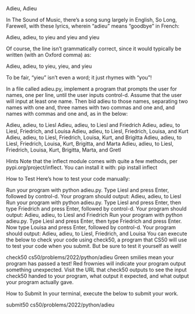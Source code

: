 Adieu, Adieu

In The Sound of Music, there’s a song sung largely in English, So Long, Farewell, with these lyrics, wherein “adieu” means “goodbye” in French:

Adieu, adieu, to yieu and yieu and yieu

Of course, the line isn’t grammatically correct, since it would typically be written (with an Oxford comma) as:

Adieu, adieu, to yieu, yieu, and yieu

To be fair, “yieu” isn’t even a word; it just rhymes with “you”!

In a file called adieu.py, implement a program that prompts the user for names, one per line, until the user inputs control-d. Assume that the user will input at least one name. Then bid adieu to those names, separating two names with one and, three names with two commas and one and, and 
 names with 
 commas and one and, as in the below:

Adieu, adieu, to Liesl
Adieu, adieu, to Liesl and Friedrich
Adieu, adieu, to Liesl, Friedrich, and Louisa
Adieu, adieu, to Liesl, Friedrich, Louisa, and Kurt
Adieu, adieu, to Liesl, Friedrich, Louisa, Kurt, and Brigitta
Adieu, adieu, to Liesl, Friedrich, Louisa, Kurt, Brigitta, and Marta
Adieu, adieu, to Liesl, Friedrich, Louisa, Kurt, Brigitta, Marta, and Gretl

Hints
Note that the inflect module comes with quite a few methods, per pypi.org/project/inflect. You can install it with:
pip install inflect

How to Test
Here’s how to test your code manually:

Run your program with python adieu.py. Type Liesl and press Enter, followed by control-d. Your program should output:
Adieu, adieu, to Liesl 
Run your program with python adieu.py. Type Liesl and press Enter, then type Friedrich and press Enter, followed by control-d. Your program should output:
Adieu, adieu, to Liesl and Friedrich
Run your program with python adieu.py. Type Liesl and press Enter, then type Friedrich and press Enter. Now type Louisa and press Enter, followed by control-d. Your program should output:
Adieu, adieu, to Liesl, Friedrich, and Louisa
You can execute the below to check your code using check50, a program that CS50 will use to test your code when you submit. But be sure to test it yourself as well!

check50 cs50/problems/2022/python/adieu
Green smilies mean your program has passed a test! Red frownies will indicate your program output something unexpected. Visit the URL that check50 outputs to see the input check50 handed to your program, what output it expected, and what output your program actually gave.

How to Submit
In your terminal, execute the below to submit your work.

submit50 cs50/problems/2022/python/adieu